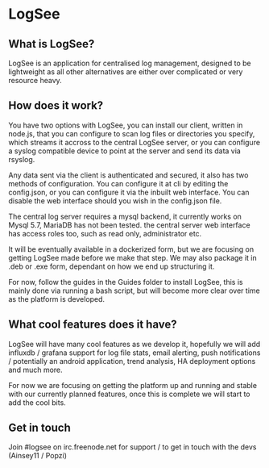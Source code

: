 # LogSee

## What is LogSee?

LogSee is an application for centralised log management, designed to be lightweight as all other alternatives are either over complicated or very resource heavy.

## How does it work?

You have two options with LogSee, you can install our client, written in node.js, that you can configure to scan log files or directories you specify, which streams it accross to the central LogSee server, or you can configure a syslog compatible device to point at the server and send its data via rsyslog.

Any data sent via the client is authenticated and secured, it also has two methods of configuration. You can configure it at cli by editing the config.json, or you can configure it via the inbuilt web interface. You can disable the web interface should you wish in the config.json file. 

The central log server requires a mysql backend, it currently works on Mysql 5.7, MariaDB has not been tested. the central server web interface has access roles too, such as read only, administrator etc. 

It will be eventually available in a dockerized form, but we are focusing on getting LogSee made before we make that step. We may also package it in .deb or .exe form, dependant on how we end up structuring it.

For now, follow the guides in the Guides folder to install LogSee, this is mainly done via running a bash script, but will become more clear over time as the platform is developed.

## What cool features does it have?

LogSee will have many cool features as we develop it, hopefully we will add influxdb / grafana support for log file stats, email alerting, push notifications / potentially an android application, trend analysis, HA deployment options and much more.

For now we are focusing on getting the platform up and running and stable with our currently planned features, once this is complete we will start to add the cool bits.

## Get in touch

Join #logsee on irc.freenode.net for support / to get in touch with the devs (Ainsey11 / Popzi)

